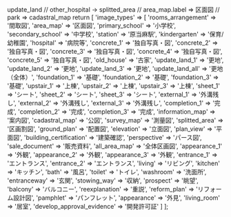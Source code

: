 <?php
// NOTE
// empty_land -> update_land
// other_hospital -> splitted_area
// area_map.label => 区面図
// park => cadastral_map

return [
    'image_types' => [
        'rooms_arrangement' => '間取図',
        'area_map' => '区面図',
        'primary_school' => '小学校',
        'secondary_school' => '中学校',
        'station' => '原当麻駅',
        'kindergarten' => '保育/幼稚園',
        'hospital' => '病院等',
        'concrete_1' => '独自写真・図',
        'concrete_2' => '独自写真・図',
        'concrete_3' => '独自写真・図',
        'concrete_4' => '独自写真・図',
        'concrete_5' => '独自写真・図',
        'old_house' => '古家',
        'update_land_1' => '更地',
        'update_land_2' => '更地',
        'update_land_3' => '更地',
        'update_land_all' => '更地（全体）',
        'foundation_1' => '基礎',
        'foundation_2' => '基礎',
        'foundation_3' => '基礎',
        'upstair_1' => '上棟',
        'upstair_2' => '上棟',
        'upstair_3' => '上棟',
        'sheet_1' => 'シート',
        'sheet_2' => 'シート',
        'sheet_3' => 'シート',
        'external_1' => '外溝残し',
        'external_2' => '外溝残し',
        'external_3' => '外溝残し',
        'completion_1' => '完成',
        'completion_2' => '完成',
        'completion_3' => '完成',
        'information_map' => '案内図',
        'cadastral_map' => '公図',
        'survey_map' => '測量図',
        'splitted_area' => '区画割図',
        'ground_plan' => '配置図',
        'elevation' => '立面図',
        'plan_view' => '平面図',
        'building_certification' => '建築確認',
        'perspective' => 'パース図',
        'sale_document' => '販売資料',
        'all_area_map' => '全体区画図',
        'appearance_1' => '外観',
        'appearance_2' => '外観',
        'appearance_3' => '外観',
        'entrance_1' => 'エントランス',
        'entrance_2' => 'エントランス',
        'living' => 'リビング',
        'kitchen' => 'キッチン',
        'bath' => '風呂',
        'toilet' => 'トイレ',
        'washroom' => '洗面所',
        'entranceway' => '玄関',
        'stowing_way' => '収納',
        'prospect' => '眺望',
        'balcony' => 'バルコニー',
        'reexplanation' => '重説',
        'reform_plan' => 'リフォーム設計図',
        'pamphlet' => 'パンフレット',
        'appearance' => '外見',
        'living_room' => '居室',
        'develop_approval_evidence' => '開発許可証'
    ]
];
